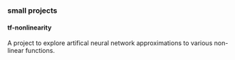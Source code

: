 ### small projects

#### tf-nonlinearity
A project to explore artifical neural network approximations to various non-linear functions.
